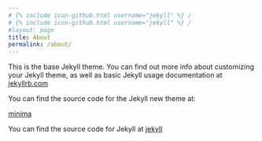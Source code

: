 ```yaml
---
# {% include icon-github.html username="jekyll" %} /
# {% include icon-github.html username="jekyll" %} /
#layout: page
title: About
permalink: /about/
---
```


This is the base Jekyll theme. You can find out more info about customizing your Jekyll theme, as well as basic Jekyll usage documentation at [jekyllrb.com](https://jekyllrb.com/)

You can find the source code for the Jekyll new theme at:

[minima](https://github.com/jekyll/minima)

You can find the source code for Jekyll at
[jekyll](https://github.com/jekyll/jekyll)
